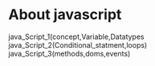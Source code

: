 # About javascript
java_Script_1(concept,Variable,Datatypes
java_Script_2(Conditional_statment,loops)
java_Script_3(methods,doms,events)
